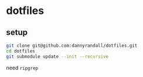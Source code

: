 # dotfiles

## setup

```bash
git clone git@github.com:dannyrandall/dotfiles.git
cd dotfiles
git submodule update --init --recursive
```

need `ripgrep`
